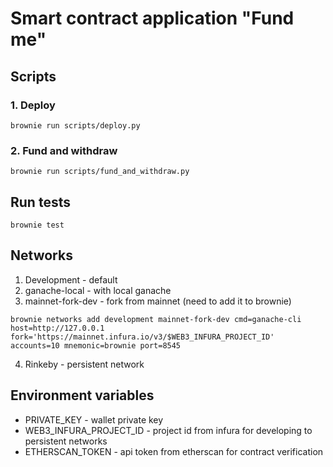 # Smart contract application "Fund me"

## Scripts

### 1. Deploy

```
brownie run scripts/deploy.py
```

### 2. Fund and withdraw

```
brownie run scripts/fund_and_withdraw.py
```

## Run tests

```
brownie test
```

## Networks

1. Development - default
2. ganache-local - with local ganache
3. mainnet-fork-dev - fork from mainnet (need to add it to brownie)

```
brownie networks add development mainnet-fork-dev cmd=ganache-cli host=http://127.0.0.1 fork='https://mainnet.infura.io/v3/$WEB3_INFURA_PROJECT_ID' accounts=10 mnemonic=brownie port=8545
```

4. Rinkeby - persistent network

## Environment variables

- PRIVATE_KEY - wallet private key
- WEB3_INFURA_PROJECT_ID - project id from infura for developing to persistent networks
- ETHERSCAN_TOKEN - api token from etherscan for contract verification
